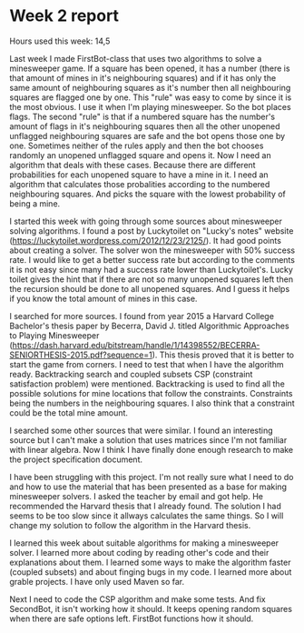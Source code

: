 # Week 2 report

Hours used this week: 14,5

Last week I made FirstBot-class that uses two algorithms to solve a minesweeper game. If a square has been opened, it has a number (there is that amount of mines in it's neighbouring squares) and if it has only the same amount of neighbouring squares as it's number then all neighbouring squares are flagged one by one. This "rule" was easy to come by since it is the most obvious. I use it when I'm playing minesweeper. So the bot places flags. The second "rule" is that if a numbered square has the number's amount of flags in it's neighbouring squares then all the other unopened unflagged neighbouring squares are safe and the bot opens those one by one. Sometimes neither of the rules apply and then the bot chooses randomly an unopened unflagged square and opens it. Now I need an algorithm that deals with these cases. Because there are different probabilities for each unopened square to have a mine in it. I need an algorithm that calculates those probalities according to the numbered neighbouring squares. And picks the square with the lowest probability of being a mine. 

I started this week with going through some sources about minesweeper solving algorithms. I found a post by Luckytoilet on "Lucky's notes" website (https://luckytoilet.wordpress.com/2012/12/23/2125/). It had good points about creating a solver. The solver won the minesweeper with 50% success rate. I would like to get a better success rate but according to the comments it is not easy since many had a success rate lower than Luckytoilet's. Lucky toilet gives the hint that if there are not so many unopened squares left then the recursion should be done to all unopened squares. And I guess it helps if you know the total amount of mines in this case.

I searched for more sources. I found from year 2015 a Harvard College Bachelor's thesis paper by Becerra, David J. titled Algorithmic Approaches to Playing Minesweeper (https://dash.harvard.edu/bitstream/handle/1/14398552/BECERRA-SENIORTHESIS-2015.pdf?sequence=1). This thesis proved that it is better to start the game from corners. I need to test that when I have the algorithm ready. Backtracking search and coupled subsets CSP (constraint satisfaction problem) were mentioned. Backtracking is used to find all the possible solutions for mine locations that follow the constraints. Constraints being the numbers in the neighbouring squares. I also think that a constraint could be the total mine amount.

I searched some other sources that were similar. I found an interesting source but I can't make a solution that uses matrices since I'm not familiar with linear algebra. Now I think I have finally done enough research to make the project specification document.

I have been struggling with this project. I'm not really sure what I need to do and how to use the material that has been presented as a base for making minesweeper solvers. I asked the teacher by email and got help. He recommended the Harvard thesis that I already found. The solution I had seems to be too slow since it allways calculates the same things. So I will change my solution to follow the algorithm in the Harvard thesis.

I learned this week about suitable algorithms for making a minesweeper solver. I learned more about coding by reading other's code and their explanations about them. I learned some ways to make the algorithm faster (coupled subsets) and about finging bugs in my code. I learned more about grable projects. I have only used Maven so far.

Next I need to code the CSP algorithm and make some tests. And fix SecondBot, it isn't working how it should. It keeps opening random squares when there are safe options left. FirstBot functions how it should.
